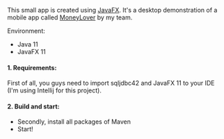 This small app is created using [JavaFX](https://openjfx.io/). It's a desktop demonstration of a mobile app called [MoneyLover](https://moneylover.me/) by my team.

Environment:
- Java 11
- JavaFX 11

#### 1. Requirements:
First of all, you guys need to import sqljdbc42 and JavaFX 11 to your IDE (I'm using Intellij for this project).

#### 2. Build and start:
- Secondly, install all packages of Maven
- Start!